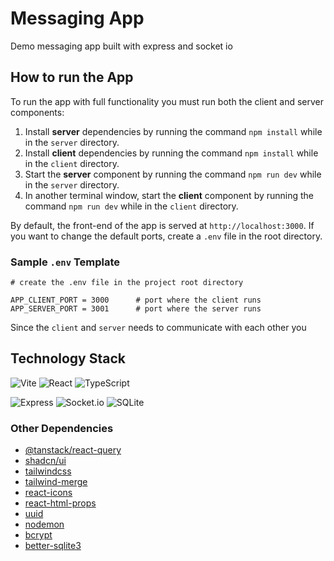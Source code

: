 # Messaging App

Demo messaging app built with express and socket io

## How to run the App

To run the app with full functionality you must run both the client and server components:

1.  Install **server** dependencies by running the command `npm install` while in the `server` directory.
2.  Install **client** dependencies by running the command `npm install` while in the `client` directory.
3.  Start the **server** component by running the command `npm run dev` while in the `server` directory.
4.  In another terminal window, start the **client** component by running the command `npm run dev` while in the `client` directory.

By default, the front-end of the app is served at `http://localhost:3000`. If you want to change the default ports, create a `.env` file in the root directory.

### Sample `.env` Template

```
# create the .env file in the project root directory

APP_CLIENT_PORT = 3000      # port where the client runs
APP_SERVER_PORT = 3001      # port where the server runs
```

Since the `client` and `server` needs to communicate with each other you

## Technology Stack

![Vite](https://ziadoua.github.io/m3-Markdown-Badges/badges/ViteJS/vitejs1.svg) ![React](https://ziadoua.github.io/m3-Markdown-Badges/badges/React/react1.svg) ![TypeScript](https://ziadoua.github.io/m3-Markdown-Badges/badges/TypeScript/typescript1.svg)

![Express](https://ziadoua.github.io/m3-Markdown-Badges/badges/Express/express3.svg) ![Socket.io](https://ziadoua.github.io/m3-Markdown-Badges/badges/SocketIO/socketio3.svg) ![SQLite](https://ziadoua.github.io/m3-Markdown-Badges/badges/SQLite/sqlite1.svg)

### Other Dependencies

-   [@tanstack/react-query](https://www.npmjs.com/package/@tanstack/react-query)
-   [shadcn/ui](https://ui.shadcn.com/)
-   [tailwindcss](https://www.npmjs.com/package/tailwindcss)
-   [tailwind-merge](https://www.npmjs.com/package/tailwind-merge)
-   [react-icons](https://www.npmjs.com/package/react-icons)
-   [react-html-props](https://www.npmjs.com/package/react-html-props)
-   [uuid](https://www.npmjs.com/package/uuid)
-   [nodemon](https://www.npmjs.com/package/nodemon)
-   [bcrypt](https://www.npmjs.com/package/bcrypt)
-   [better-sqlite3](https://www.npmjs.com/package/better-sqlite3)
